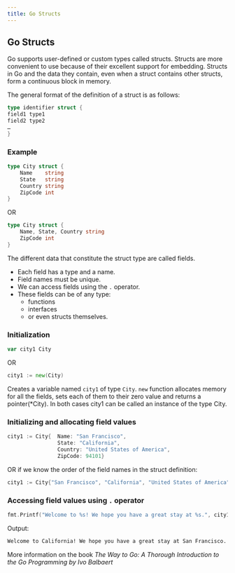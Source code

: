 ```yaml
---
title: Go Structs
---
```

## Go Structs

Go supports user-defined or custom types called structs. Structs are more convenient to use because of their excellent support for embedding. Structs in Go and the data they contain, even when a struct contains other structs, form a continuous block in memory.

The general format of the definition of a struct is as follows:
```go
type identifier struct {
field1 type1
field2 type2
…
}
```
### Example
```go
type City struct {
	Name	string
	State	string
	Country	string
	ZipCode	int
}

```
OR
```go
type City struct {
	Name, State, Country string	
	ZipCode	int
}

```
The different data that constitute the struct type are called fields. 
- Each field has a type and a name.
- Field names must be unique. 
- We can access fields using the ```.``` operator.
- These fields can be of any type:
  * functions
  * interfaces
  * or even structs themselves.

### Initialization
```go 
var city1 City
```
OR
```go
city1 := new(City)
```
Creates a variable named ```city1``` of type ```City```.
```new``` function allocates memory for all the fields, sets each of them to their zero value and returns a pointer(*City).
In both cases city1 can be called an instance of the type City.
### Initializing and allocating field values
```go
city1 := City{	Name: "San Francisco", 
				State: "California", 
				Country: "United States of America", 
				ZipCode: 94101}
```
OR  if we know the order of the field names in the struct definition:
```go
city1 := City{"San Francisco", "California", "United States of America", 94101}
```
### Accessing field values using ``` . ``` operator
```go
fmt.Printf("Welcome to %s! We hope you have a great stay at %s.", city1.State, city1.Name)
```
Output:
```bash
Welcome to California! We hope you have a great stay at San Francisco.
```
More information on the book _The Way to Go:  A Thorough Introduction to the Go Programming  by Ivo Balbaert_

